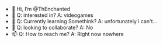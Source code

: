 - 👋 Hi, I’m @ThEnchanted
- 👀 Q: interested in?
A: videogames
- 🌱 Q: Currently learning Somethink?
A: unfortunately i can't...
- 💞️ Q: looking to collaborate?
A: No
- 📫 Q: How to reach me?
A: Right now nowhere
<!---
ThEnchanted/ThEnchanted is a ✨ special ✨ repository because its `README.md` (this file) appears on your GitHub profile.
You can click the Preview link to take a look at your changes.
--->
